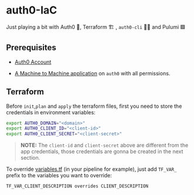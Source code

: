# auth0-IaC

Just playing a bit with Auth0 🔐, Terraform 🏗️ , `auth0-cli` 🧑‍💻 and Pulumi 🟪

## Prerequisites

- [Auth0 Account](https://auth0.com/)

- [A Machine to Machine application](https://auth0.com/docs/get-started/auth0-overview/create-applications/machine-to-machine-apps) on `auth0` with all permissions.

## Terraform

Before `init`,`plan` and `apply` the terraform files, first you need to store the credentials in environment variables:

```bash
export AUTH0_DOMAIN="<domain>"
export AUTH0_CLIENT_ID="<client-id>"
export AUTH0_CLIENT_SECRET="<client-secret>"
```

> **NOTE:** The `client-id` and `client-secret` above are different from the app credentials, those credentials are gonna be created in the next section.

To override [variables.tf](./src/terraform/variables.tf) (in your pipeline for example), just add `TF_VAR_` prefix to the variables you want to override:

```bash
TF_VAR_CLIENT_DESCRIPTION overrides CLIENT_DESCRIPTION
```
